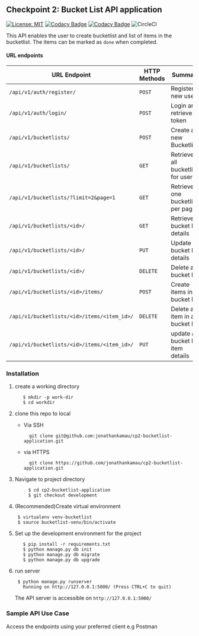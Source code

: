 ## Checkpoint 2: Bucket List API application
[![License: MIT](https://img.shields.io/badge/License-MIT-yellow.svg)](https://opensource.org/licenses/MIT)
[![Codacy Badge](https://api.codacy.com/project/badge/Grade/e002026263b1406f842a68886b81577e)](https://www.codacy.com/app/jonathankamau/cp2-bucketlist-application?utm_source=github.com&amp;utm_medium=referral&amp;utm_content=jonathankamau/cp2-bucketlist-application&amp;utm_campaign=Badge_Grade)
[![Codacy Badge](https://api.codacy.com/project/badge/Coverage/e002026263b1406f842a68886b81577e)](https://www.codacy.com/app/jonathankamau/cp2-bucketlist-application?utm_source=github.com&amp;utm_medium=referral&amp;utm_content=jonathankamau/cp2-bucketlist-application&amp;utm_campaign=Badge_Grade)
![CircleCI](https://circleci.com/gh/jonathankamau/cp2-bucketlist-application/tree/development.svg?style=shield&circle-token=51bfa19ac63ea6e9c476ed22b04b5b44f8b5e069)


This API enables the user to create bucketlist and list of items in the bucketlist. The items can be marked as `done` when completed.

#### URL endpoints

| URL Endpoint | HTTP Methods | Summary |
| -------- | ------------- | --------- |
| `/api/v1/auth/register/` | `POST`  | Register a new user|
|  `/api/v1/auth/login/` | `POST` | Login and retrieve token|
| `/api/v1/bucketlists/` | `POST` | Create a new Bucketlist |
| `/api/v1/bucketlists/` | `GET` | Retrieve all bucketlists for user |
| `/api/v1/bucketlists/?limit=2&page=1` | `GET` | Retrieve one bucketlist per page |
| `/api/v1/bucketlists/<id>/` | `GET` |  Retrieve bucket list details |
| `/api/v1/bucketlists/<id>/` | `PUT` | Update bucket list details |
| `/api/v1/bucketlists/<id>/` | `DELETE` | Delete a bucket list |
| `/api/v1/bucketlists/<id>/items/` | `POST` |  Create items in a bucket list |
| `/api/v1/bucketlists/<id>/items/<item_id>/` | `DELETE`| Delete a item in a bucket list|
| `/api/v1/bucketlists/<id>/items/<item_id>/` | `PUT`| update a bucket list item details|

### Installation
1. create a working directory

	      $ mkdir -p work-dir
	      $ cd workdir


2. clone this repo to local
    - Via SSH

          	git clone git@github.com:jonathankamau/cp2-bucketlist-application.git

    - via HTTPS

          	git clone https://github.com/jonathankamau/cp2-bucketlist-application.git
          
3. Navigate to project directory
    
    
      		$ cd cp2-bucketlist-application
      		$ git checkout development
      
4. (Recommended)Create virtual environment 


      	$ virtualenv venv-bucketlist
      	$ source bucketlist-venv/bin/activate
          
5. Set up the development environment for the project 


          $ pip install -r requirements.txt
          $ python manage.py db init 
          $ python manage.py db migrate 
          $ python manage.py db upgrade

6. run server    

       	$ python manage.py runserver 
          Running on http://127.0.0.1:5000/ (Press CTRL+C to quit)
         
    The API server is accessible on `http://127.0.0.1:5000/` 
### Sample API Use Case
Access the endpoints using your preferred client e.g Postman

		   
